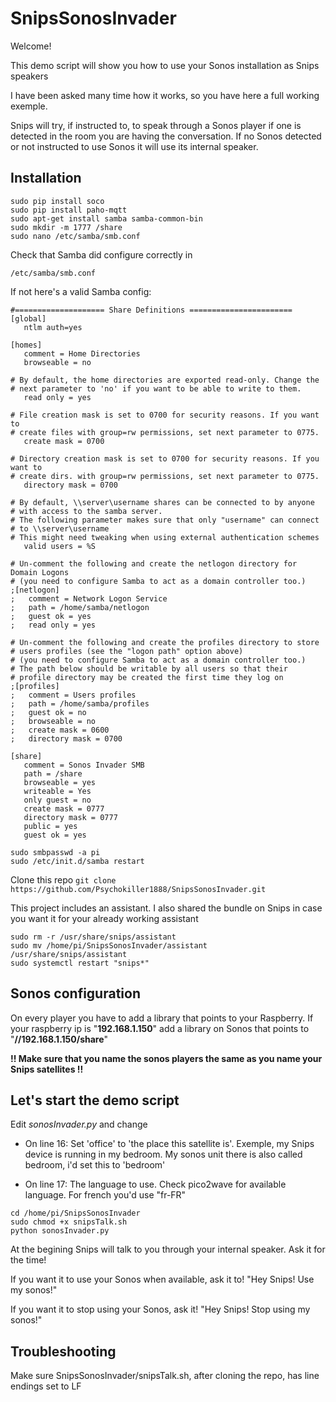 # SnipsSonosInvader

Welcome!

This demo script will show you how to use your Sonos installation as Snips speakers

I have been asked many time how it works, so you have here a full working exemple.

Snips will try, if instructed to, to speak through a Sonos player if one is detected in the room you are having the conversation. If no Sonos detected or not instructed to use Sonos it will use its internal speaker.


## Installation
```
sudo pip install soco
sudo pip install paho-mqtt
sudo apt-get install samba samba-common-bin
sudo mkdir -m 1777 /share
sudo nano /etc/samba/smb.conf
```

Check that Samba did configure correctly in

```/etc/samba/smb.conf```

If not here's a valid Samba config:

```
#==================== Share Definitions =======================
[global]
   ntlm auth=yes

[homes]
   comment = Home Directories
   browseable = no

# By default, the home directories are exported read-only. Change the
# next parameter to 'no' if you want to be able to write to them.
   read only = yes

# File creation mask is set to 0700 for security reasons. If you want to
# create files with group=rw permissions, set next parameter to 0775.
   create mask = 0700

# Directory creation mask is set to 0700 for security reasons. If you want to
# create dirs. with group=rw permissions, set next parameter to 0775.
   directory mask = 0700

# By default, \\server\username shares can be connected to by anyone
# with access to the samba server.
# The following parameter makes sure that only "username" can connect
# to \\server\username
# This might need tweaking when using external authentication schemes
   valid users = %S

# Un-comment the following and create the netlogon directory for Domain Logons
# (you need to configure Samba to act as a domain controller too.)
;[netlogon]
;   comment = Network Logon Service
;   path = /home/samba/netlogon
;   guest ok = yes
;   read only = yes

# Un-comment the following and create the profiles directory to store
# users profiles (see the "logon path" option above)
# (you need to configure Samba to act as a domain controller too.)
# The path below should be writable by all users so that their
# profile directory may be created the first time they log on
;[profiles]
;   comment = Users profiles
;   path = /home/samba/profiles
;   guest ok = no
;   browseable = no
;   create mask = 0600
;   directory mask = 0700

[share]
   comment = Sonos Invader SMB
   path = /share
   browseable = yes
   writeable = Yes
   only guest = no
   create mask = 0777
   directory mask = 0777
   public = yes
   guest ok = yes
```

```
sudo smbpasswd -a pi
sudo /etc/init.d/samba restart
```

Clone this repo
```git clone https://github.com/Psychokiller1888/SnipsSonosInvader.git```

This project includes an assistant. I also shared the bundle on Snips in case you want it for your already working assistant

```
sudo rm -r /usr/share/snips/assistant
sudo mv /home/pi/SnipsSonosInvader/assistant /usr/share/snips/assistant
sudo systemctl restart "snips*"
```

## Sonos configuration
On every player you have to add a library that points to your Raspberry. If your raspberry ip is "**192.168.1.150**" add a library on Sonos that points to "**//192.168.1.150/share**"


**!! Make sure that you name the sonos players the same as you name your Snips satellites !!**


## Let's start the demo script

Edit _sonosInvader.py_ and change

* On line 16: Set 'office' to 'the place this satellite is'. Exemple, my Snips device is running in my bedroom. My sonos unit there is also called bedroom, i'd set this to 'bedroom'

* On line 17: The language to use. Check pico2wave for available language. For french you'd use "fr-FR"

```
cd /home/pi/SnipsSonosInvader
sudo chmod +x snipsTalk.sh
python sonosInvader.py
```

At the begining Snips will talk to you through your internal speaker. Ask it for the time!

If you want it to use your Sonos when available, ask it to! "Hey Snips! Use my sonos!"

If you want it to stop using your Sonos, ask it! "Hey Snips! Stop using my sonos!"


## Troubleshooting

Make sure SnipsSonosInvader/snipsTalk.sh, after cloning the repo, has line endings set to LF
